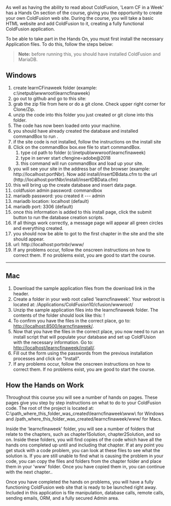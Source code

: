 As well as having the ability to read about ColdFusion, 'Learn CF in a
Week' has a Hands On section of the course, giving you the opportunity
to create your own ColdFusion web site. During the course, you will take
a basic HTML website and add ColdFusion to it, creating a fully
functional ColdFusion application.

To be able to take part in the Hands On, you must first install the
necessary Application files. To do this, follow the steps below:

> **Note:** before running this, you should have installed ColdFusion and MariaDB.

## Windows

1. create learnCFinaweek folder (example: c:\inetpub\wwwroot\learncfinaweek)
1. go out to github and go to this site:
1. grab the zip file from here or do a git clone. Check upper right corner for Clone/Zip.
1. unzip the code into this folder you just created or git clone into this folder.
1. The code has now been loaded onto your machine.
1. you should have already created the database and installed commandBox to run .
1. if the site code is not installed, follow the instructions on the install  site
1. Click on the commandBox box.exe file to start commandBox.
   1. type cd path to folder (c:\inetpub\wwwroot\learncfinaweek)
   1. type in server start cfengine=adobe@2018
   1. this command will run commandBox and load up your site.
1. you will see your site in the address bar of the browser (example: http://localhost:portNbr). Now add install/insertDBdata.cfm to the url  (http://localhost:portNbr/install/insertDBData.cfm)
1. this will bring up the create database and insert data page.
1. coldfusion admin password: commandbox
1. mariadb password: you created it --- admin
1. mariadb location: localhost (default)
1. mariadb port: 3306 (default)
1. once this information is added to this install page, click the submit button to run the database creation scripts.
1. If all things work correctly, a message page will appear all green circles and everything created.
1. you should now be able to got to the first chapter in the site and the site should appear.
1. url: http://localhost:portnbr/www/
1. If any problems occur, follow the onscreen instructions on how to correct them. If no problems exist, you are good to start the course.

---

## Mac

1. Download the sample application files from the download link in the header.
1. Create a folder in your web root called 'learncfinaweek'. Your webroot is located at: /Applications/ColdFusion10/cfusion/wwwroot/
1. Unzip the sample application files into the learncfinaweek folder. The contents of the folder should look like this: \![](/assets/img/mac_folder_structure_small.png)
1. To confirm you have the files in the correct place, go to: <http://localhost:8500/learncfinaweek/>.
1. Now that you have the files in the correct place, you now need to run an install script that will populate your database and set up ColdFUsion with the necessary information. Go to: <http://localhost/learncfinaweek/install/>.
1. Fill out the form using the passwords from the previous installation processes and click on "Install".
1. If any problems occur, follow the onscreen instructions on how to correct them. If no problems exist, you are good to start the course.

## How the Hands on Work

Throughout this course you will see a number of hands on pages. These
pages give you step by step instructions on what to do to your
ColdFusion code. The root of the project is located at:
C:\\path_where_this_folder_was_created\\learncfinaweek\\www\\ for Windows
and /path_where_this_folder_was_created/learncfinaweek/www/ for
Macs.

Inside the 'learncfinaweek' folder, you will see a number of folders
that relate to the chapters, such as chapter1Solution, chapter2Solution,
and so on. Inside these folders, you will find copies of the code which
have all the hands ons completed up until and including that chapter. If
at any point you get stuck with a code problem, you can look at these
files to see what the solution is. If you are still unable to find what
is causing the problem in your code, you can copy the files and folders
from the chapter folder and place them in your 'www' folder. Once you
have copied them in, you can continue with the next chapter..

Once you have completed the hands on problems, you will have a fully
functioning ColdFusion web site that is ready to be launched right away.
Included in this application is file manipulation, database calls,
remote calls, sending emails, ORM, and a fully secured Admin area.
